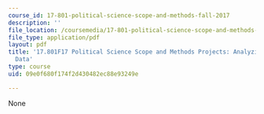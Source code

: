 ```yaml
---
course_id: 17-801-political-science-scope-and-methods-fall-2017
description: ''
file_location: /coursemedia/17-801-political-science-scope-and-methods-fall-2017/09e0f680f174f2d430482ec88e93249e_MIT17_801F17_CubaData.pdf
file_type: application/pdf
layout: pdf
title: '17.801F17 Political Science Scope and Methods Projects: Analyzing the Cuba
  Data'
type: course
uid: 09e0f680f174f2d430482ec88e93249e

---
```

None